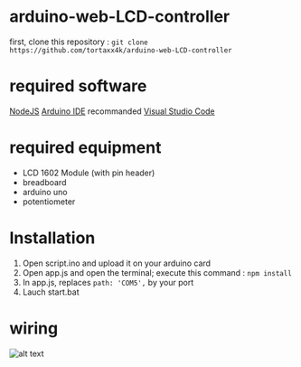 # arduino-web-LCD-controller
first, clone this repository :
`git clone https://github.com/tortaxx4k/arduino-web-LCD-controller`

# required software
[NodeJS](https://nodejs.org/)
[Arduino IDE](https://www.arduino.cc/en/software/)
recommanded [Visual Studio Code](https://code.visualstudio.com/download)

# required equipment
- LCD 1602 Module (with pin header)
- breadboard
- arduino uno 
- potentiometer

# Installation
1. Open script.ino and upload it on your arduino card
2. Open app.js and open the terminal; execute this command :
`npm install`
3. In app.js, replaces `path: 'COM5',` by your port
4. Lauch start.bat

# wiring
![alt text](https://us-east-1.tixte.net/uploads/tortaxx.no-friends.xyz/image.png "wiring")
